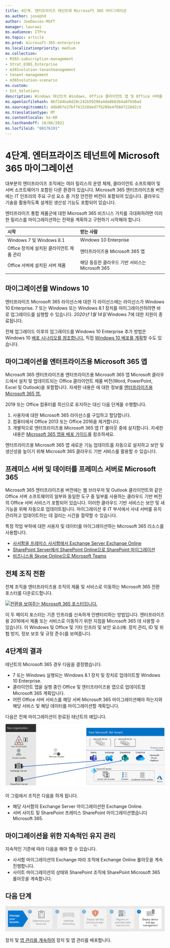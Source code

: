 ```yaml
---
title: 4단계. 엔터프라이즈 테넌트에 Microsoft 365 마이그레이션
ms.author: josephd
author: JoeDavies-MSFT
manager: laurawi
ms.audience: ITPro
ms.topic: article
ms.prod: microsoft-365-enterprise
ms.localizationpriority: medium
ms.collection:
- M365-subscription-management
- Strat_O365_Enterprise
- m365solution-tenantmanagement
- tenant-management
- m365solution-scenario
ms.custom:
- Ent_Solutions
description: Windows 테넌트의 Windows, Office 클라이언트 앱 및 Office 서버를 Microsoft 365 마이그레이션합니다.
ms.openlocfilehash: 86f244ba8d28c242b59296a4de8b63b4a07b50ad
ms.sourcegitcommit: d4b867e37bf741528ded7fb289e4f6847228d2c5
ms.translationtype: MT
ms.contentlocale: ko-KR
ms.lasthandoff: 10/06/2021
ms.locfileid: "60176191"
---
```

# <a name="step-4-migration-for-your-microsoft-365-for-enterprise-tenants"></a>4단계. 엔터프라이즈 테넌트에 Microsoft 365 마이그레이션

대부분의 엔터프라이즈 조직에는 여러 릴리스의 운영 체제, 클라이언트 소프트웨어 및 서버 소프트웨어가 포함된 다른 환경이 있습니다. Microsoft 365 엔터프라이즈용 버전에는 IT 인프라의 주요 구성 요소 중 가장 안전한 버전이 포함되어 있습니다. 클라우드 기술을 활용하도록 설계된 생산성 기능도 포함되어 있습니다.

엔터프라이즈 통합 제품군에 대한 Microsoft 365 비즈니스 가치를 극대화하려면 이러한 릴리스를 마이그레이션하는 전략을 계획하고 구현하기 시작해야 합니다.

| 시작 | 받는 사람 |
|:-------|:-----|
| Windows 7 및 Windows 8.1 | Windows 10 Enterprise |
| Office 장치에 설치된 클라이언트 제품 관리 | 엔터프라이즈용 Microsoft 365 앱 |
| Office 서버에 설치된 서버 제품 | 해당 동등한 클라우드 기반 서비스는 Microsoft 365 |
|  |  |

## <a name="migrating-to-windows-10"></a>마이그레이션을 Windows 10

엔터프라이즈 Microsoft 365 라이선스에 대한 각 라이선스에는 라이선스가 Windows 10 Enterprise. 7 또는 Windows 또는 Windows 8.1 장치를 마이그레이션하려면 바로 업그레이드를 실행할 수 있습니다. *2020년 1월 14일* Windows 7에 대한 지원이 종료됩니다. 

전체 업그레이드 이후의 업그레이드를 Windows 10 Enterprise 추가 방법은 Windows 10 [배포 시나리오를 참조합니다.](/windows/deployment/windows-10-deployment-scenarios) 직접 [Windows 10 배포를 계획](/windows/deployment/planning/)할 수도 있습니다.

## <a name="migrating-to-microsoft-365-apps-for-enterprise"></a>마이그레이션을 엔터프라이즈용 Microsoft 365 앱

Microsoft 365 엔터프라이즈용 엔터프라이즈용 Microsoft 365 앱 Microsoft 클라우드에서 설치 및 업데이트되는 Office 클라이언트 제품 버전(Word, PowerPoint, Excel 및 Outlook)을 포함합니다. 자세한 내용은 에 대한 정보를 [엔터프라이즈용 Microsoft 365 앱.](/deployoffice/about-microsoft-365-apps)

2019 또는 Office 컴퓨터를 최신으로 유지하는 대신 다음 단계를 수행합니다.

1. 사용자에 대한 Microsoft 365 라이선스를 구입하고 할당합니다.
2. 컴퓨터에서 Office 2013 또는 Office 2016을 제거합니다.
3. 개별적으로 엔터프라이즈용 Microsoft 365 앱 IT 롤아웃 중에 설치합니다. 자세한 내용은 [Microsoft 365 앱용 배포 가이드](/deployoffice/deployment-guide-microsoft-365-apps)를 참조하세요.

엔터프라이즈용 Microsoft 365 앱 새로운 기능 업데이트를 자동으로 설치하고 보안 및 생산성을 높이기 위해 Microsoft 365 클라우드 기반 서비스를 활용할 수 있습니다.

## <a name="migrating-on-premises-servers-and-data-to-microsoft-365"></a>프레미스 서버 및 데이터를 프레미스 서버로 Microsoft 365

Microsoft 365 엔터프라이즈용 버전에는 웹 브라우저 및 Outlook 클라이언트와 같은 Office 서버 소프트웨어의 일부와 동일한 도구 중 일부를 사용하는 클라우드 기반 버전의 Office 서버 서비스가 포함되어 있습니다. 이러한 클라우드 기반 서비스는 보안 및 새 기능을 위해 자동으로 업데이트됩니다. 마이그레이션 후 IT 부서에서 사내 서버를 유지 관리하고 업데이트하는 데 걸리는 시간을 절약할 수 있습니다.

특정 작업 부하에 대한 사용자 및 데이터를 마이그레이션하는 Microsoft 365 리소스를 사용합니다.

- [사서함을 프레미스 사서함에서 Exchange Server Exchange Online](/exchange/hybrid-deployment/move-mailboxes)
- [SharePoint Server에서 SharePoint Online으로 SharePoint 마이그레이션](/sharepointmigration/migrate-to-sharepoint-online)
- [비즈니스용 Skype Online으로 Microsoft Teams](/microsoftteams/migration-interop-guidance-for-teams-with-skype)

## <a name="transition-your-entire-organization"></a>전체 조직 전환

전체 조직을 엔터프라이즈용 조직의 제품 및 서비스로 이동하는 Microsoft 365 전환 포스터를 다운로드합니다.

[![전환을 보여주는 Microsoft 365 포스터입니다.](../media/microsoft-365-overview/transition-org-to-m365.png)](https://download.microsoft.com/download/2/c/7/2c7bcc04-aae3-4604-9707-1ffff66b9851/transition-org-to-m365.pdf)

이 두 페이지 포스터는 기존 인프라를 신속하게 인벤터리하는 방법입니다. 엔터프라이즈용 2016에서 제품 또는 서비스로 이동하기 위한 지침을 Microsoft 365 데 사용할 수 있습니다. 이 Windows 및 Office 및 기타 인프라 및 보안 요소(예: 장치 관리, ID 및 위협 방지, 정보 보호 및 규정 준수)를 보여줍니다.

## <a name="results-of-step-4"></a>4단계의 결과

테넌트의 Microsoft 365 경우 다음을 결정했습니다.

- 7 또는 Windows 실행되는 Windows 8.1 장치 및 장치로 업데이트할 Windows 10 Enterprise.
- 클라이언트 앱을 실행 중인 Office 및 엔터프라이즈용 앱으로 업데이트할 Microsoft 365 계획입니다.
- 어떤 Office 서버 서비스를 해당 서버 Microsoft 365 마이그레이션해야 하는지와 해당 서비스 및 해당 데이터를 마이그레이션할 계획입니다.

다음은 전체 마이그레이션이 완료된 테넌트의 예입니다.

![완료된 마이그레이션을 완료한 테넌트의 예](../media/tenant-management-overview/tenant-management-tenant-build-step4.png)

이 그림에서 조직은 다음을 하게 됩니다.

- 해당 사서함의 Exchange Server 마이그레이션한 Exchange Online.
- 서버 사이트 및 SharePoint 프레미스 SharePoint 마이그레이션했습니다Microsoft 365.

## <a name="ongoing-maintenance-for-migration"></a>마이그레이션을 위한 지속적인 유지 관리

지속적인 기준에 따라 다음을 해야 할 수 있습니다.

- 사서함 마이그레이션의 Exchange 따라 조직에 Exchange Online 롤아웃을 계속 진행합니다.
- 사이트 마이그레이션의 상태와 SharePoint 조직에 SharePoint Microsoft 365 롤아웃을 계속합니다.

## <a name="next-step"></a>다음 단계

[![5단계. 장치 및 앱 관리를 배포합니다.](../media/tenant-management-overview/tenant-management-step-grid-device-mgmt.png)](tenant-management-device-management.md)

장치 및 [앱 관리를 계속하여](tenant-management-device-management.md) 장치 및 앱 관리를 배포합니다.